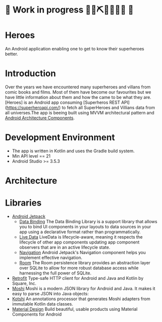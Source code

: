 # 🚧 Work in progress 👷‍♀️⛏👷🔧️👷🔧 🚧 
# Heroes
An Android application enabling one to get to know their superheroes better.  

# Introduction
Over the years we have encountered many superheroes and villans from comic books and films. Most of them have become our favourites but  we
have little information about them and how the came to be what they are. [Heroes] is an Android app consuming [Superheros REST API]
(https://superheroapi.com/) to fetch all SuperHeroes and Villians data from all universes.The app is beeing built using MVVM architectural 
pattern and [Android Architecture Components](https://developer.android.com/topic/libraries/architecture).

# Development Environment
* The app is written in Kotlin and uses the Gradle build system.
* Min API level == 21  
* Android Studio >= 3.5.3

# Architecture 

# Libraries
* [Android Jetpack](https://developer.android.com/jetpack)
   * [Data Binding](https://developer.android.com/topic/libraries/data-binding/) The Data Binding Library is a support library that allows you to bind UI components in your layouts to data sources in your app using a declarative format rather than programmatically.
   * [Live Data](https://developer.android.com/topic/libraries/architecture/livedata) LiveData is lifecycle-aware, meaning it respects the lifecycle of other app components updating app component observers that are in an active lifecycle state.
   * [Navigation](https://developer.android.com/guide/navigation/) Android Jetpack's Navigation component helps you implement effective navigation.
   * [Room](https://developer.android.com/topic/libraries/architecture/room) The Room persistence library provides an abstraction layer over SQLite to allow for more robust database access while harnessing the full power of SQLite.
* [Retrofit](https://square.github.io/retrofit/) Type-safe HTTP client for Android and Java and Kotlin by Square, Inc. 
* [Moshi](https://github.com/square/moshi) Moshi is a modern JSON library for Android and Java. It makes it easy to parse JSON into Java objects:
* [Kotshi](https://github.com/ansman/kotshi) An annotations processor that generates Moshi adapters from immutable Kotlin data classes.
* [Material Design](https://material.io/develop/android/) Build beautiful, usable products using Material Components for Android
